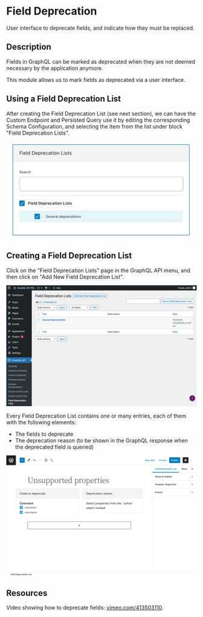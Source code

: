 # Field Deprecation

User interface to deprecate fields, and indicate how they must be replaced.

## Description

Fields in GraphQL can be marked as deprecated when they are not deemed necessary by the application anymore.

This module allows us to mark fields as deprecated via a user interface.

## Using a Field Deprecation List

After creating the Field Deprecation List (see next section), we can have the Custom Endpoint and Persisted Query use it by editing the corresponding Schema Configuration, and selecting the item from the list under block "Field Deprecation Lists".

![Selecting a Field Deprecation List in the Schema Configuration](../../images/schema-config-field-deprecation-lists.png "Selecting a Field Deprecation List in the Schema Configuration")

## Creating a Field Deprecation List

Click on the "Field Deprecation Lists" page in the GraphQL API menu, and then click on "Add New Field Deprecation List".

![Field Deprecation Lists](../../images/field-deprecation-lists.png "Field Deprecation Lists")

Every Field Deprecation List contains one or many entries, each of them with the following elements:

- The fields to deprecate
- The deprecation reason (to be shown in the GraphQL response when the deprecated field is queried)

![Creating a Field Deprecation List](../../images/field-deprecation-list.png "Creating a Field Deprecation List")

## Resources

Video showing how to deprecate fields: <a href="https://vimeo.com/413503110" target="_blank">vimeo.com/413503110</a>.
